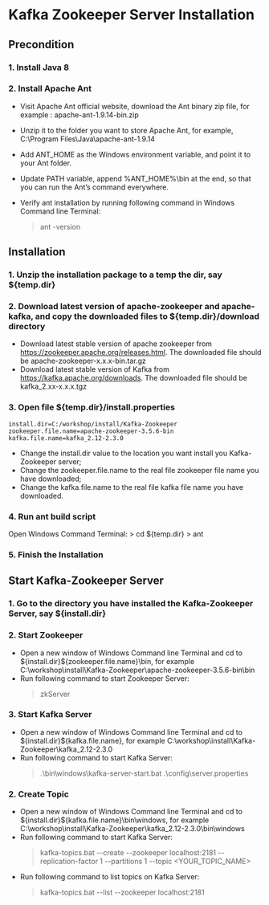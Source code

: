# Kafka Zookeeper Server Installation

## Precondition

### 1. Install Java 8

### 2. Install Apache Ant

- Visit Apache Ant official website, download the Ant binary zip file, for example : apache-ant-1.9.14-bin.zip
- Unzip it to the folder you want to store Apache Ant, for example, C:\Program Files\Java\apache-ant-1.9.14
- Add ANT_HOME as the Windows environment variable, and point it to your Ant folder.
- Update PATH variable, append %ANT_HOME%\bin at the end, so that you can run the Ant’s command everywhere.
- Verify ant installation by running following command in Windows Command line Terminal:

    > ant -version

## Installation

### 1. Unzip the installation package to a temp the dir, say ${temp.dir}

### 2. Download latest version of apache-zookeeper and apache-kafka, and copy the downloaded files to ${temp.dir}/download directory
- Download latest stable version of apache zookeeper from https://zookeeper.apache.org/releases.html. The downloaded file should be apache-zookeeper-x.x.x-bin.tar.gz
- Download latest stable version of Kafka from https://kafka.apache.org/downloads. The downloaded file should be kafka_2.xx-x.x.x.tgz

### 3. Open file ${temp.dir}/install.properties

```
install.dir=C:/workshop/install/Kafka-Zookeeper
zookeeper.file.name=apache-zookeeper-3.5.6-bin
kafka.file.name=kafka_2.12-2.3.0

```

- Change the install.dir value to the location you want install you Kafka-Zookeeper server;
- Change the zookeeper.file.name to the real file zookeeper file name you have downloaded;
- Change the kafka.file.name to the real file kafka file name you have downloaded.

### 4. Run ant build script

Open Windows Command Terminal:
    > cd ${temp.dir}
    > ant 

### 5. Finish the Installation 

## Start Kafka-Zookeeper Server

### 1. Go to the directory you have installed the Kafka-Zookeeper Server, say ${install.dir}

### 2. Start Zookeeper

- Open a new window of Windows Command line Terminal and cd to ${install.dir}\${zookeeper.file.name}\bin, for example C:\workshop\install\Kafka-Zookeeper\apache-zookeeper-3.5.6-bin\bin
- Run following command to start Zookeeper Server:
    > zkServer

### 3. Start Kafka Server

- Open a new window of Windows Command line Terminal and cd to ${install.dir}\${kafka.file.name}, for example C:\workshop\install\Kafka-Zookeeper\kafka_2.12-2.3.0
- Run following command to start Kafka Server:
    > .\bin\windows\kafka-server-start.bat .\config\server.properties


### 2. Create Topic
- Open a new window of Windows Command line Terminal and cd to ${install.dir}\${kafka.file.name}\bin\windows, for example C:\workshop\install\Kafka-Zookeeper\kafka_2.12-2.3.0\bin\windows
- Run following command to start Kafka Server:
    > kafka-topics.bat --create --zookeeper localhost:2181 --replication-factor 1 --partitions 1 --topic <YOUR_TOPIC_NAME>
- Run following command to list topics on Kafka Server:
    > kafka-topics.bat --list --zookeeper localhost:2181